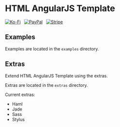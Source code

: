 HTML AngularJS Template
=======================

[![Ko-Fi](https://srv-cdn.himpfen.io/badges/kofi/kofi-flat.svg)](https://tinyurl.com/d4xnrptz) &nbsp; [![PayPal](https://srv-cdn.himpfen.io/badges/paypal/paypal-flat.svg)](https://tinyurl.com/mr22naua) &nbsp; [![Stripe](https://srv-cdn.himpfen.io/badges/stripe/stripe-flat.svg)](https://tinyurl.com/e8ymxdw3)

Examples
--------
Examples are located in the `examples` directory.

Extras
------

Extend HTML AngularJS Template using the extras.

Extras are located in the `extras` directory.

Current extras:

* Haml
* Jade
* Sass
* Stylus
